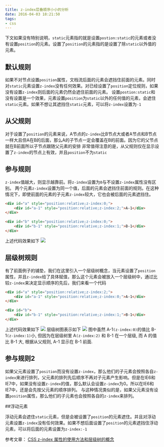```yaml
---
title: z-index层叠顺序小小的分析
date: 2016-04-03 18:21:50
tags:
- css
---
```


下文如果没有特别说明，`static`元素指的就是设置`postion:static`的元素或者没有设置`position`的元素。设置了`position`的元素指的是设置了除`static`以外值的元素。

<!-- more -->

## 默认规则
如果不对节点设置`position`属性，文档流后面的元素会遮挡住前面的元素。同时对`static`元素设置`z-index`没有任何效果。对已经设置了`position`定位规则，如果没有设置`z-index`则后面的元素仍然会遮住前面的元素。
设置`postion:static`和没有设置是一个效果，元素设置`position`为`static`以外的任何值的元素，会遮住`static`元素。如果不想让其遮挡住`static`元素，可以将`z-index`设置为`-1`

## 从父规则
对于设置了`position`的元素来说，A节点的`z-index`比B节点大或者A节点和B节点一样大且但A在B的后面，那么A的子节点一定会覆盖在B的前面。因为它的父节点就在B前面所以子节点跟随父元素的安排
非常值得注意的是，从父规则仅在显示设置了`z-index`的节点上有效，并且`position`不为`static`

## 参与规则
`z-index`值越大，则显示越靠前。将`z-index`设置为`0`与不设置`z-index`属性没有区别。
两个元素`z-index`设置为同一个值，后面的元素会遮挡住前面的规则。在这种情况下，即使前面的元素的子元素`z-index`较大，它也会被后面的元素遮挡住。

```html
<div id="a" style="position:relative;z-index:0;">
	<div id="a-1" style="position:relative;z-index:2;">A-1</div>
</div>
 
<div id="b" style="position:relative;z-index:0;">
	<div id="b-1" style="position:relative;z-index:1;">B-1</div>
</div>
```
上述代码效果如下
![](/images/1461304407837_2.png)

## 层级树规则
有了前面例子的铺垫，我们在这里引入一个层级树概念，当元素设置了`position`属性，并且`z-index`给了具体赋值，那么这个元素会被放入一个层级树中，通过比较`z-index`来决定显示顺序的先后，我们来看一个代码
```html
<div id="a" style="position:relative;z-index:2;">
	<div id="a-1" style="position:relative;z-index:0;">A-1</div>
</div>
 
<div id="b">
	<div id="b-1" style="position:relative;z-index:1;">B-1</div>
</div>
```
上述代码效果如下
![](/images/1461304409009_3.png)
层级树图表示如下
![](/images/1461304409059_4.png)
图中虽然 A-1`(z-index:0)`的值比 B-1`(z-index:1)`小, 但因为在层级树里 A`(z-index:2)` 和 B-1 在一个层级, 而 A 的值比 B-1 大, 根据从父规则, A-1 显示在 B-1 前面.

## 参与规则2

如果父元素设置了`position`而没有设置`z-index`，那么他们的子元素会按照各自`z-index`来进行排列，父元素的排列先后顺序不再对子元素产生影响。但是在IE6和IE7中，如果没有设置`z-index`的值，那么默认会设置`z-index`为0。所以在IE6和IE7中，还是会先按父元素的顺序排列。
与这种情况类似的是，如果父元素没有设置`position`属性，那么他们的子元素也会按照各自的`z-index`来排列。

##浮动元素

浮动元素会遮住`static`元素，但是会被设置了`position`的元素遮住。并且对浮动元素设置`z-index`没有任何效果。如果不想后面设置了`position`的元素遮挡住浮动元素，可以将后面的元素设置为`z-index:-1`

参考文章：
[CSS z-index 属性的使用方法和层级树的概念](http://www.neoease.com/css-z-index-property-and-layering-tree/)
